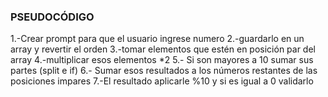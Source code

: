 ### PSEUDOCÓDIGO

1.-Crear prompt para que el usuario ingrese numero
2.-guardarlo en un array y revertir el orden
3.-tomar elementos que estén en posición par del array
4.-multiplicar esos elementos *2
5.- Si son mayores a 10 sumar sus partes (split e if)
6.- Sumar esos resultados a los números restantes de las posiciones impares
7.-El resultado aplicarle %10 y si es igual a 0 validarlo